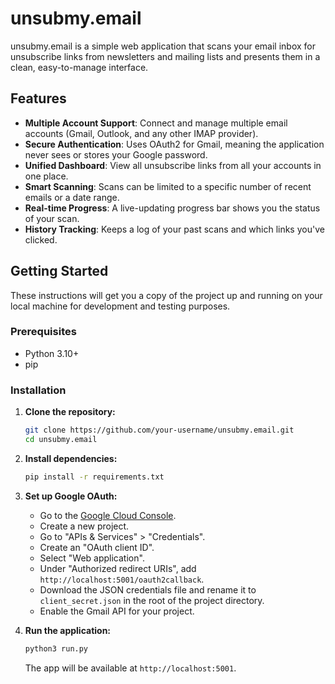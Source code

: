 # unsubmy.email

unsubmy.email is a simple web application that scans your email inbox for unsubscribe links from newsletters and mailing lists and presents them in a clean, easy-to-manage interface.

## Features

- **Multiple Account Support**: Connect and manage multiple email accounts (Gmail, Outlook, and any other IMAP provider).
- **Secure Authentication**: Uses OAuth2 for Gmail, meaning the application never sees or stores your Google password.
- **Unified Dashboard**: View all unsubscribe links from all your accounts in one place.
- **Smart Scanning**: Scans can be limited to a specific number of recent emails or a date range.
- **Real-time Progress**: A live-updating progress bar shows you the status of your scan.
- **History Tracking**: Keeps a log of your past scans and which links you've clicked.

## Getting Started

These instructions will get you a copy of the project up and running on your local machine for development and testing purposes.

### Prerequisites

- Python 3.10+
- pip

### Installation

1.  **Clone the repository:**
    ```bash
    git clone https://github.com/your-username/unsubmy.email.git
    cd unsubmy.email
    ```
2.  **Install dependencies:**
    ```bash
    pip install -r requirements.txt
    ```
3.  **Set up Google OAuth:**
    - Go to the [Google Cloud Console](https://console.cloud.google.com/).
    - Create a new project.
    - Go to "APIs & Services" > "Credentials".
    - Create an "OAuth client ID".
    - Select "Web application".
    - Under "Authorized redirect URIs", add `http://localhost:5001/oauth2callback`.
    - Download the JSON credentials file and rename it to `client_secret.json` in the root of the project directory.
    - Enable the Gmail API for your project.

4. **Run the application:**
    ```bash
    python3 run.py
    ```
    The app will be available at `http://localhost:5001`.

